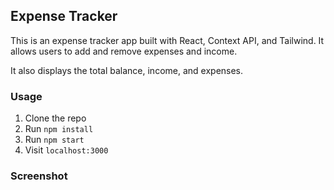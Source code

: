 ## Expense Tracker
    
  This is an expense tracker app built with React, Context API, and Tailwind. It allows users to add and remove expenses and income.
 
  It also displays the total balance, income, and expenses.

### Usage

1. Clone the repo
2. Run `npm install`
3. Run `npm start`
4. Visit `localhost:3000`

### Screenshot